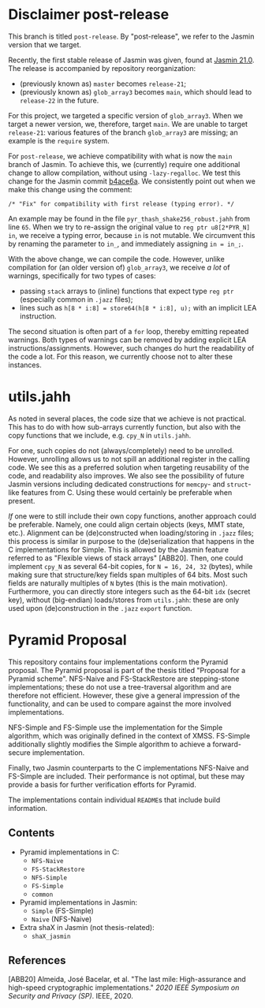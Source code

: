 # Disclaimer post-release

This branch is titled `post-release`.
By "post-release", we refer to the Jasmin version that we target. 

Recently, the first stable release of Jasmin was given, 
found at [Jasmin 21.0](https://github.com/jasmin-lang/jasmin/releases/tag/v21.0).
The release is accompanied by repository reorganization:

+ (previously known as) `master` becomes `release-21`;
+ (previously known as) `glob_array3` becomes `main`, which should lead to `release-22` in the future.

For this project, we targeted a specific version of `glob_array3`. 
When we target a newer version, we, therefore, target `main`.
We are unable to target `release-21`: 
various features of the branch `glob_array3` are missing; 
an example is the `require` system.

For `post-release`, we achieve compatibility with what is now the `main` branch of Jasmin.
To achieve this, we (currently) require one additional change to allow compilation, 
without using `-lazy-regalloc`.
We test this change for the Jasmin commit 
[b4ace6a](https://github.com/jasmin-lang/jasmin/commit/b4ace6ac0aca0895845d420ba8f7c8f80b35fa0a).
We consistently point out when we make this change using the comment:
```
/* "Fix" for compatibility with first release (typing error). */
```
An example may be found in the file 
`pyr_thash_shake256_robust.jahh` from line `65`.
When we try to re-assign the original value to `reg ptr u8[2*PYR_N] in`, 
we receive a typing error, because `in` is not mutable.
We circumvent this by renaming the parameter to `in_`, 
and immediately assigning `in = in_;`.

With the above change, we can compile the code. 
However, unlike compilation for (an older version of) `glob_array3`, we receive _a lot_ of warnings, 
specifically for two types of cases:

+ passing `stack` arrays to (inline) functions that expect type `reg ptr`
  (especially common in `.jazz` files);
+ lines such as `h[8 * i:8] = store64(h[8 * i:8], u);` with an implicit LEA instruction.

The second situation is often part of a `for` loop, thereby emitting repeated warnings.
Both types of warnings can be removed by adding explicit LEA instructions/assignments.
However, such changes do hurt the readability of the code a lot. 
For this reason, we currently choose not to alter these instances.

# utils.jahh

As noted in several places, the code size that we achieve is not practical.
This has to do with how sub-arrays currently function, 
but also with the copy functions that we include, e.g. `cpy_N` in `utils.jahh`.

For one, such copies do not (always/completely) need to be unrolled. 
However, unrolling allows us to not spill an additional register in the calling code.
We see this as a preferred solution when targeting reusability of the code, 
and readability also improves.
We also see the possibility of future Jasmin versions including dedicated constructions for 
`memcpy`- and `struct`-like features from C. 
Using these would certainly be preferable when present.

_If_ one were to still include their own copy functions, another approach could be preferable. 
Namely, one could align certain objects (keys, MMT state, etc.).
Alignment can be (de)constructed when loading/storing in `.jazz` files; 
this process is similar in purpose to the (de)serialization 
that happens in the C implementations for Simple.
This is allowed by the Jasmin feature referred to as "Flexible views of stack arrays" [ABB20].
Then, one could implement `cpy_N` as several 64-bit copies, for `N = 16, 24, 32` (bytes), 
while making sure that structure/key fields span multiples of 64 bits.
Most such fields are naturally multiples of `N` bytes (this is the main motivation).
Furthermore, you can directly store integers such as the 64-bit `idx` (secret key), 
without (big-endian) loads/stores from `utils.jahh`: these are only used upon (de)construction in the `.jazz` `export` function.

# Pyramid Proposal

This repository contains four implementations conform the Pyramid proposal.
The Pyramid proposal is part of the thesis titled 
"Proposal for a Pyramid scheme".
NFS-Naive and FS-StackRestore are stepping-stone implementations; 
these do not use a tree-traversal algorithm and are therefore not efficient.
However, these give a general impression of the functionality, 
and can be used to compare against the more involved implementations.

NFS-Simple and FS-Simple use the implementation for the Simple algorithm, 
which was originally defined in the context of XMSS. 
FS-Simple additionally slightly modifies the Simple algorithm to achieve a forward-secure 
implementation.

Finally, two Jasmin counterparts to the C implementations NFS-Naive and FS-Simple are included.
Their performance is not optimal, but these may provide a basis for further verification efforts for Pyramid.

The implementations contain individual `README`s that include build information.

## Contents

+ Pyramid implementations in C:
  - `NFS-Naive`
  - `FS-StackRestore`
  - `NFS-Simple`
  - `FS-Simple`
  - `common`
+ Pyramid implementations in Jasmin: 
  - `Simple` (FS-Simple)
  - `Naive`  (NFS-Naive)
+ Extra shaX in Jasmin (not thesis-related):
  - `shaX_jasmin` 

## References

[ABB20] Almeida, José Bacelar, et al. "The last mile: High-assurance and high-speed cryptographic implementations." _2020 IEEE Symposium on Security and Privacy (SP)_. IEEE, 2020.
